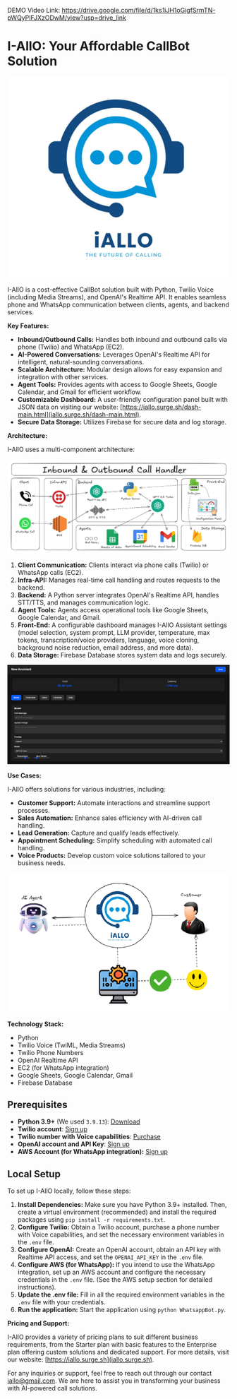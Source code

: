 DEMO Video Link:
https://drive.google.com/file/d/1ks1iJH1oGigfSrmTN-pWQyPlFJXzODwM/view?usp=drive_link
# I-AllO: Your Affordable CallBot Solution

![I-AllO Logo](logo.jpg)

I-AllO is a cost-effective CallBot solution built with Python, Twilio Voice (including Media Streams), and OpenAI's Realtime API. It enables seamless phone and WhatsApp communication between clients, agents, and backend services.

**Key Features:**

* **Inbound/Outbound Calls:** Handles both inbound and outbound calls via phone (Twilio) and WhatsApp (EC2).
* **AI-Powered Conversations:** Leverages OpenAI's Realtime API for intelligent, natural-sounding conversations.
* **Scalable Architecture:** Modular design allows for easy expansion and integration with other services.
* **Agent Tools:** Provides agents with access to Google Sheets, Google Calendar, and Gmail for efficient workflow.
* **Customizable Dashboard:** A user-friendly configuration panel built with JSON data on visiting our website:
[https://iallo.surge.sh/dash-main.html](iallo.surge.sh/dash-main.html).
* **Secure Data Storage:** Utilizes Firebase for secure data and log storage.

**Architecture:**

I-AllO uses a multi-component architecture:

![I-AllO Architecture](architecture.jpg)

1. **Client Communication:** Clients interact via phone calls (Twilio) or WhatsApp calls (EC2).
2. **Infra-API:** Manages real-time call handling and routes requests to the backend.
3. **Backend:** A Python server integrates OpenAI's Realtime API, handles STT/TTS, and manages communication logic.
4. **Agent Tools:** Agents access operational tools like Google Sheets, Google Calendar, and Gmail.
5. **Front-End:** A configurable dashboard manages I-AllO Assistant settings (model selection, system prompt, LLM provider, temperature, max tokens, transcription/voice providers, language, voice cloning, background noise reduction, email address, and more data).
6. **Data Storage:** Firebase Database stores system data and logs securely.

![I-AllO Dashboard](dashboard.png)


**Use Cases:**

I-AllO offers solutions for various industries, including:

* **Customer Support:** Automate interactions and streamline support processes.
* **Sales Automation:** Enhance sales efficiency with AI-driven call handling.
* **Lead Generation:** Capture and qualify leads effectively.
* **Appointment Scheduling:** Simplify scheduling with automated call handling.
* **Voice Products:** Develop custom voice solutions tailored to your business needs.

![I-AllO Service Flow](service.png)

**Technology Stack:**

* Python
* Twilio Voice (TwiML, Media Streams)
* Twilio Phone Numbers
* OpenAI Realtime API
* EC2 (for WhatsApp integration)
* Google Sheets, Google Calendar, Gmail
* Firebase Database

## Prerequisites

* **Python 3.9+** (We used `3.9.13`): [Download](https://www.python.org/downloads/)
* **Twilio account**: [Sign up](https://www.twilio.com/try-twilio)
* **Twilio number with Voice capabilities**: [Purchase](https://help.twilio.com/articles/223135247-How-to-Search-for-and-Buy-a-Twilio-Phone-Number-from-Console)
* **OpenAI account and API Key**: [Sign up](https://platform.openai.com/)
* **AWS Account (for WhatsApp integration):** [Sign up](https://aws.amazon.com/)

## Local Setup

To set up I-AllO locally, follow these steps:

1. **Install Dependencies:** Make sure you have Python 3.9+ installed. Then, create a virtual environment (recommended) and install the required packages using `pip install -r requirements.txt`.
2. **Configure Twilio:** Obtain a Twilio account, purchase a phone number with Voice capabilities, and set the necessary environment variables in the `.env` file.
3. **Configure OpenAI:** Create an OpenAI account, obtain an API key with Realtime API access, and set the `OPENAI_API_KEY` in the `.env` file.
4. **Configure AWS (for WhatsApp):** If you intend to use the WhatsApp integration, set up an AWS account and configure the necessary credentials in the `.env` file. (See the AWS setup section for detailed instructions).
5. **Update the .env file:** Fill in all the required environment variables in the `.env` file with your credentials.
6. **Run the application:** Start the application using `python WhatsappBot.py`.

**Pricing and Support:**

I-AllO provides a variety of pricing plans to suit different business requirements, from the Starter plan with basic features to the Enterprise plan offering custom solutions and dedicated support. For more details, visit our website: [https://iallo.surge.sh](iallo.surge.sh).

For any inquiries or support, feel free to reach out through our contact [iallo@gmail.com](iallo@gmail.com). We are here to assist you in transforming your business with AI-powered call solutions.
